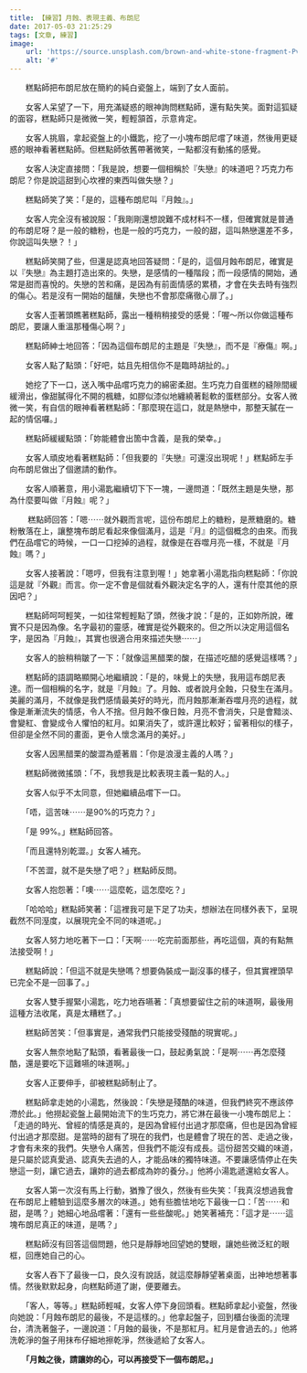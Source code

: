 ```yaml
---
title: 【練習】月蝕、表現主義、布朗尼
date: 2017-05-03 21:25:29
tags: [文章, 練習]
image:
    url: 'https://source.unsplash.com/brown-and-white-stone-fragment-PvckyZ6Fi64'
    alt: '#'
---
```


　　糕點師把布朗尼放在簡約的純白瓷盤上，端到了女人面前。

　　女客人呆望了一下，用充滿疑惑的眼神詢問糕點師，還有點失笑。面對這狐疑的面容，糕點師只是微微一笑，輕輕頷首，示意肯定。

　　女客人挑眉，拿起瓷盤上的小鐵匙，挖了一小塊布朗尼嚐了味道，然後用更疑惑的眼神看著糕點師。但糕點師依舊帶著微笑，一點都沒有動搖的感覺。

　　女客人決定直接問：「我是說，想要一個相稱於『失戀』的味道吧？巧克力布朗尼？你是說這甜到心坎裡的東西叫做失戀？」

　　糕點師笑了笑：「是的，這種布朗尼叫『月蝕』。」

　　女客人完全沒有被說服：「我剛剛還想說難不成材料不一樣，但確實就是普通的布朗尼呀？是一般的糖粉，也是一般的巧克力，一般的甜，這叫熱戀還差不多，你說這叫失戀？！」

　　糕點師笑開了些，但還是認真地回答疑問：「是的，這個月蝕布朗尼，確實是以『失戀』為主題打造出來的。失戀，是感情的一種階段；而一段感情的開始，通常是甜而喜悅的。失戀的苦和痛，是因為有前面情感的累積，才會在失去時有強烈的傷心。若是沒有一開始的醞釀，失戀也不會那麼痛徹心扉了。」

　　女客人歪著頭瞧著糕點師，露出一種稍稍接受的感覺：「喔～所以你做這種布朗尼，要讓人重溫那種傷心啊？」

　　糕點師紳士地回答：「因為這個布朗尼的主題是『失戀』，而不是『療傷』啊。」

　　女客人點了點頭：「好吧，姑且先相信你不是臨時胡扯的。」

　　她挖了下一口，送入嘴中品嚐巧克力的綿密柔甜。生巧克力自蛋糕的縫隙間緩緩滑出，像甜膩得化不開的楓糖，如膠似漆似地纏繞著鬆軟的蛋糕部分。女客人微微一笑，有自信的眼神看著糕點師：「那麼現在這口，就是熱戀中，那整天膩在一起的情侶囉。」

　　糕點師緩緩點頭：「妳能體會出箇中含義，是我的榮幸。」

　　女客人頑皮地看著糕點師：「但我要的『失戀』可還沒出現呢！」糕點師左手向布朗尼做出了個邀請的動作。

　　女客人順著意，用小湯匙繼續切下下一塊，一邊問道：「既然主題是失戀，那為什麼要叫做『月蝕』呢？」

　　 糕點師回答：「嗯⋯⋯就外觀而言呢，這份布朗尼上的糖粉，是蔗糖磨的。糖粉散落在上，讓整塊布朗尼看起來像個滿月，這是『月』的這個概念的由來。而我們在品嚐它的時候，一口一口挖掉的過程，就像是在吞噬月亮一樣，不就是『月蝕』嗎？」

　　女客人接著說：「嗯哼，但我有注意到喔！」她拿著小湯匙指向糕點師：「你說這是就『外觀』而言。你一定不會是個就看外觀決定名字的人，還有什麼其他的原因吧？」

　　糕點師呵呵輕笑，一如往常輕輕點了頭，然後才說：「是的，正如妳所說，確實不只是因為像。名字最初的靈感，確實是從外觀來的。但之所以決定用這個名字，是因為『月蝕』，其實也很適合用來描述失戀⋯⋯」

　　女客人的臉稍稍皺了一下：「就像這黑醋栗的酸，在描述吃醋的感覺這樣嗎？」

　　糕點師的語調略顯開心地繼續說：「是的，味覺上的失戀，我用這布朗尼表達。而一個相稱的名字，就是『月蝕』了。月蝕、或者說月全蝕，只發生在滿月。美麗的滿月，不就像是我們感情最美好的時光，而月蝕那漸漸吞噬月亮的過程，就像是漸漸流失的情感，令人不捨。但月蝕不像日蝕，月亮不會消失，只是會黯淡、會變紅、會變成令人懼怕的紅月。如果消失了，或許還比較好；留著相似的樣子，但卻是全然不同的畫面，更令人懷念滿月的美好。」

　　女客人因黑醋栗的酸澀為蹙著眉：「你是浪漫主義的人嗎？」

　　糕點師微微搖頭：「不，我想我是比較表現主義一點的人。」

　　女客人似乎不太同意，但她繼續品嚐下一口。

　　「唔，這苦味⋯⋯是90%的巧克力？」

　　「是 99%。」糕點師回答。

　　「而且還特別乾澀。」女客人補充。

　　「不苦澀，就不是失戀了吧？」糕點師反問。

　　女客人抱怨著：「噢⋯⋯這麼乾，這怎麼吃？」

　　「哈哈哈」糕點師笑著：「這裡我可是下足了功夫，想辦法在同樣外表下，呈現截然不同溼度，以展現完全不同的味道呢。」

　　女客人努力地吃著下一口：「天啊⋯⋯吃完前面那些，再吃這個，真的有點無法接受啊！」

　　糕點師說：「但這不就是失戀嗎？想要偽裝成一副沒事的樣子，但其實裡頭早已完全不是一回事了。」

　　女客人雙手握緊小湯匙，吃力地吞嚥著：「真想要留住之前的味道啊，最後用這種方法收尾，真是太糟糕了。」

　　糕點師苦笑：「但事實是，通常我們只能接受殘酷的現實呢。」

　　女客人無奈地點了點頭，看著最後一口，鼓起勇氣說：「是啊⋯⋯再怎麼殘酷，還是要吃下這難嚥的味道啊。」

　　女客人正要伸手，卻被糕點師制止了。

　　糕點師拿走她的小湯匙，然後說：「失戀是殘酷的味道，但我們終究不應該停滯於此。」他撈起瓷盤上最開始流下的生巧克力，將它淋在最後一小塊布朗尼上：「走過的時光、曾經的情感是真的，是因為曾經付出過才那麼痛，但也是因為曾經付出過才那麼甜。是當時的甜有了現在的我們，也是體會了現在的苦、走過之後，才會有未來的我們。失戀令人痛苦，但我們不能沒有成長。這份甜苦交織的味道，是只屬於認真愛過、認真失去過的人，才能品味的獨特味道。不要讓感情停止在失戀這一刻，讓它過去，讓妳的過去都成為妳的養分。」他將小湯匙遞還給女客人。

　　女客人第一次沒有馬上行動，猶豫了很久，然後有些失笑：「我真沒想過我會在布朗尼上體驗到這麼多層次的味道。」她有些膽怯地吃下最後一口：「苦⋯⋯和甜，是嗎？」她細心地品嚐著：「還有一些些酸呢。」她笑著補充：「這才是⋯⋯這塊布朗尼真正的味道，是嗎？」

　　糕點師沒有回答這個問題，他只是靜靜地回望她的雙眼，讓她些微泛紅的眼框，回應她自己的心。

　　女客人吞下了最後一口，良久沒有說話，就這麼靜靜望著桌面，出神地想著事情。然後默默起身，向糕點師道了謝，便要離去。

　　「客人，等等。」糕點師輕喊，女客人停下身回頭看。糕點師拿起小瓷盤，然後向她說：「月蝕布朗尼的最後，不是這樣的。」他拿起盤子，回到櫃台後面的流理台，清洗著盤子，一邊說道：「月蝕的最後，不是那紅月。紅月是會過去的。」他將洗乾淨的盤子用抹布仔細地擦乾淨，然後遞給了女客人。

　　**「月蝕之後，請讓妳的心，可以再接受下一個布朗尼。」**